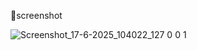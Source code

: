 📸screenshot



![Screenshot_17-6-2025_104022_127 0 0 1](https://github.com/user-attachments/assets/2d1cf633-6535-43bf-8093-69a856e29976)
